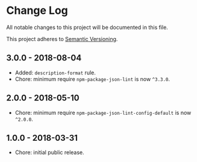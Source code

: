 # Change Log

All notable changes to this project will be documented in this file.

This project adheres to [Semantic Versioning](http://semver.org).

## 3.0.0 - 2018-08-04

- Added: `description-format` rule.
- Chore: minimum require `npm-package-json-lint` is now `^3.3.0`.

## 2.0.0 - 2018-05-10

- Chore: minimum require `npm-package-json-lint-config-default` is now `^2.0.0`.

## 1.0.0 - 2018-03-31

- Chore: initial public release.

